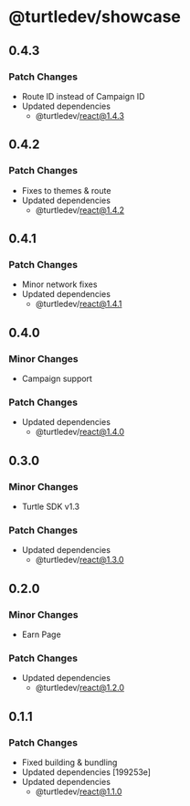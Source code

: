 # @turtledev/showcase

## 0.4.3

### Patch Changes

- Route ID instead of Campaign ID
- Updated dependencies
  - @turtledev/react@1.4.3

## 0.4.2

### Patch Changes

- Fixes to themes & route
- Updated dependencies
  - @turtledev/react@1.4.2

## 0.4.1

### Patch Changes

- Minor network fixes
- Updated dependencies
  - @turtledev/react@1.4.1

## 0.4.0

### Minor Changes

- Campaign support

### Patch Changes

- Updated dependencies
  - @turtledev/react@1.4.0

## 0.3.0

### Minor Changes

- Turtle SDK v1.3

### Patch Changes

- Updated dependencies
  - @turtledev/react@1.3.0

## 0.2.0

### Minor Changes

- Earn Page

### Patch Changes

- Updated dependencies
  - @turtledev/react@1.2.0

## 0.1.1

### Patch Changes

- Fixed building & bundling
- Updated dependencies [199253e]
- Updated dependencies
  - @turtledev/react@1.1.0
